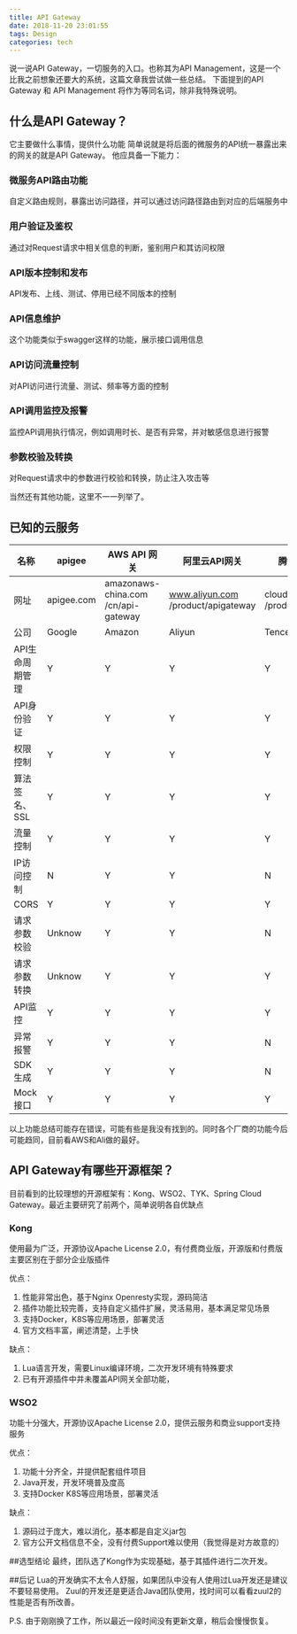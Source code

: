 ```yaml
---
title: API Gateway
date: 2018-11-20 23:01:55
tags: Design
categories: tech
---
```


说一说API Gateway，一切服务的入口。也称其为API Management，这是一个比我之前想象还要大的系统，这篇文章我尝试做一些总结。
下面提到的API Gateway 和 API Management 将作为等同名词，除非我特殊说明。

## 什么是API Gateway？
它主要做什么事情，提供什么功能
简单说就是将后面的微服务的API统一暴露出来的网关的就是API Gateway。
他应具备一下能力：
<!-- more -->
### 微服务API路由功能
自定义路由规则，暴露出访问路径，并可以通过访问路径路由到对应的后端服务中
### 用户验证及鉴权
通过对Request请求中相关信息的判断，鉴别用户和其访问权限
### API版本控制和发布
API发布、上线、测试、停用已经不同版本的控制
### API信息维护
这个功能类似于swagger这样的功能，展示接口调用信息
### API访问流量控制
对API访问进行流量、测试、频率等方面的控制
### API调用监控及报警
监控API调用执行情况，例如调用时长、是否有异常，并对敏感信息进行报警
### 参数校验及转换
对Request请求中的参数进行校验和转换，防止注入攻击等

当然还有其他功能，这里不一一列举了。


## 已知的云服务
| 名称            | apigee     | AWS API 网关                       | 阿里云API网关                     |  腾讯云API网关                       |
|-----------------|------------|------------------------------------|-----------------------------------|--------------------------------------|
| 网址            | apigee.com | amazonaws-china.com /cn/api-gateway | www.aliyun.com /product/apigateway | cloud.tencent.com /product/apigateway |
| 公司            | Google     | Amazon                             | Aliyun                            | Tencent                              |
| API生命周期管理 | Y          | Y                                  | Y                                 | Y                                    |
| API身份验证     | Y          | Y                                  | Y                                 | Y                                    |
| 权限控制        | Y          | Y                                  | Y                                 | Y                                    |
| 算法签名、SSL   | Y          | Y                                  | Y                                 | Y                                    |
| 流量控制        | Y          | Y                                  | Y                                 | Y                                    |
| IP访问控制      | N          | Y                                  | Y                                 | N                                    |
| CORS            | Y          | Y                                  | Y                                 | Y                                    |
| 请求参数校验    | Unknow     | Y                                  | Y                                 | N                                    |
| 请求参数转换    | Unknow     | Y                                  | Y                                 | Y                                    |
| API监控         | Y          | Y                                  | Y                                 | Y                                    |
| 异常报警        | Y          | Y                                  | Y                                 | N                                    |
| SDK生成         | Y          | Y                                  | Y                                 | N                                    |
| Mock接口         | Y          | Y                                  | Y                                 | Y                                    |

以上功能总结可能存在错误，可能有些是我没有找到的。同时各个厂商的功能今后可能趋同，目前看AWS和Ali做的最好。

## API Gateway有哪些开源框架？

目前看到的比较理想的开源框架有：Kong、WSO2、TYK、Spring Cloud Gateway。最近主要研究了前两个，简单说明各自优缺点

### Kong
使用最为广泛，开源协议Apache License 2.0，有付费商业版，开源版和付费版主要区别在于部分企业版插件

优点：

1. 性能非常出色，基于Nginx Openresty实现，源码简洁
1. 插件功能比较完善，支持自定义插件扩展，灵活易用，基本满足常见场景
1. 支持Docker，K8S等应用场景，部署灵活
1. 官方文档丰富，阐述清楚，上手快

缺点：

1. Lua语言开发，需要Linux编译环境，二次开发环境有特殊要求
1. 已有开源插件中并未覆盖API网关全部功能，

### WSO2
功能十分强大，开源协议Apache License 2.0，提供云服务和商业support支持服务

优点：

1. 功能十分齐全，并提供配套组件项目
1. Java开发，开发环境普及度高
1. 支持Docker K8S等应用场景，部署灵活

缺点：

1. 源码过于庞大，难以消化，基本都是自定义jar包
1. 官方公开文档信息不全，没有付费Support难以使用（我觉得是对方故意的）

##选型结论
最终，团队选了Kong作为实现基础，基于其插件进行二次开发。

##后记
Lua的开发确实不太令人舒服，如果团队中没有人使用过Lua开发还是建议不要轻易使用。
Zuul的开发还是更适合Java团队使用，找时间可以看看zuul2的性能是否有所改善。

P.S. 由于刚刚换了工作，所以最近一段时间没有更新文章，稍后会慢慢恢复。
